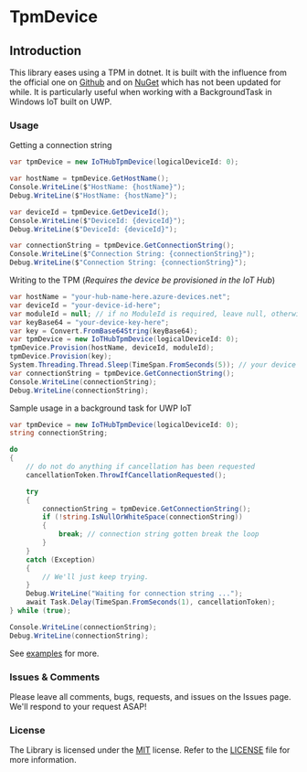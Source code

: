 # TpmDevice

## Introduction

This library eases using a TPM in dotnet. It is built with the influence from the official one
on [Github](https://github.com/ms-iot/security/tree/master/Limpet) and
on [NuGet](https://www.nuget.org/packages/Microsoft.Devices.Tpm/) which has not been updated for while.
It is particularly useful when working with a BackgroundTask in Windows IoT built on UWP.

### Usage

Getting a connection string

```csharp
var tpmDevice = new IoTHubTpmDevice(logicalDeviceId: 0);

var hostName = tpmDevice.GetHostName();
Console.WriteLine($"HostName: {hostName}");
Debug.WriteLine($"HostName: {hostName}");

var deviceId = tpmDevice.GetDeviceId();
Console.WriteLine($"DeviceId: {deviceId}");
Debug.WriteLine($"DeviceId: {deviceId}");

var connectionString = tpmDevice.GetConnectionString();
Console.WriteLine($"Connection String: {connectionString}");
Debug.WriteLine($"Connection String: {connectionString}");
```

Writing to the TPM (*Requires the device be provisioned in the IoT Hub*)

```csharp
var hostName = "your-hub-name-here.azure-devices.net";
var deviceId = "your-device-id-here";
var moduleId = null; // if no ModuleId is required, leave null, otherwise specify
var keyBase64 = "your-device-key-here";
var key = Convert.FromBase64String(keyBase64);
var tpmDevice = new IoTHubTpmDevice(logicalDeviceId: 0);
tpmDevice.Provision(hostName, deviceId, moduleId);
tpmDevice.Provision(key);
System.Threading.Thread.Sleep(TimeSpan.FromSeconds(5)); // your device might need some time
var connectionString = tpmDevice.GetConnectionString();
Console.WriteLine(connectionString);
Debug.WriteLine(connectionString);
```

Sample usage in a background task for UWP IoT

```csharp
var tpmDevice = new IoTHubTpmDevice(logicalDeviceId: 0);
string connectionString;

do
{
    // do not do anything if cancellation has been requested
    cancellationToken.ThrowIfCancellationRequested();

    try
    {
        connectionString = tpmDevice.GetConnectionString();
        if (!string.IsNullOrWhiteSpace(connectionString))
        {
            break; // connection string gotten break the loop
        }
    }
    catch (Exception)
    {
        // We'll just keep trying.
    }
    Debug.WriteLine("Waiting for connection string ...");
    await Task.Delay(TimeSpan.FromSeconds(1), cancellationToken);
} while (true);

Console.WriteLine(connectionString);
Debug.WriteLine(connectionString);
```

See [examples](./examples/) for more.

### Issues &amp; Comments

Please leave all comments, bugs, requests, and issues on the Issues page. We'll respond to your request ASAP!

### License

The Library is licensed under the [MIT](http://www.opensource.org/licenses/mit-license.php "Read more about the MIT license form") license. Refer to the [LICENSE](./LICENSE) file for more information.
